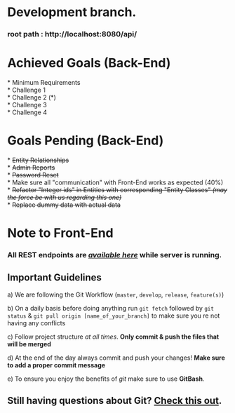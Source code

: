 # Development branch.    

### root path : http://localhost:8080/api/

# Achieved Goals (Back-End)    

\* Minimum Requirements    
\* Challenge 1    
\* Challenge 2 (\*)    
\* Challenge 3    
\* Challenge 4    

# Goals Pending (Back-End) <strikethrough if achieved>    

\* ~~Entity Relationships~~    
\* ~~Admin Reports~~    
\* ~~Password Reset~~    
\* Make sure all "communication" with Front-End works as expected (40%)    
\* ~~Refactor "Integer ids" in Entities with corresponding "Entity Classes" _(may the force be with us regarding this one)_~~    
\* ~~Replace dummy data with actual data~~    

# Note to Front-End    
### All REST endpoints are _[available here](http://localhost:8080/api/swagger-ui.html)_ **while server is running**.    


## Important Guidelines

a) We are following the Git Workflow (`master`, `develop`, `release`, `feature(s)`)    

b) On a daily basis before doing anything run `git fetch` followed by `git status` & `git pull origin [name_of_your_branch]` to make sure you re not having any conflicts    

c) Follow project structure _at all times_. **Only commit & push the files that will be merged**    

d) At the end of the day always commit and push your changes! **Make sure to add a proper commit message**    

e) To ensure you enjoy the benefits of _git_ make sure to use **GitBash**.       


## Still having questions about Git? [Check this out](https://github.com/Kunena/Kunena-Forum/wiki/Create-a-new-branch-with-git-and-manage-branches).    
